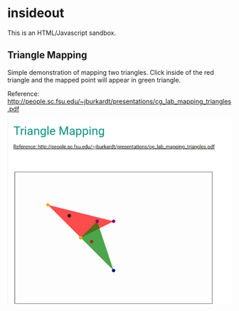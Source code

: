 # insideout
This is an HTML/Javascript sandbox.  

## Triangle Mapping

Simple demonstration of mapping two triangles.  Click inside of the red triangle and the mapped point will appear in green triangle.

Reference: http://people.sc.fsu.edu/~jburkardt/presentations/cg_lab_mapping_triangles.pdf

<img src="README/trianglemapping.png" alt="Screenshot"> 
